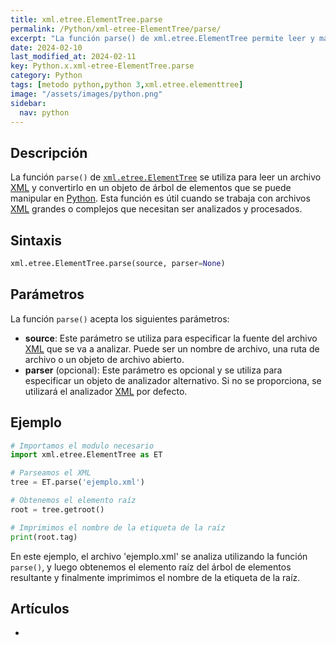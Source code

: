 ```yaml
---
title: xml.etree.ElementTree.parse
permalink: /Python/xml-etree-ElementTree/parse/
excerpt: "La función parse() de xml.etree.ElementTree permite leer y manipular archivos XML en Python."
date: 2024-02-10
last_modified_at: 2024-02-11
key: Python.x.xml-etree-ElementTree.parse
category: Python
tags: [metodo python,python 3,xml.etree.elementtree]
image: "/assets/images/python.png"
sidebar:
  nav: python
---
```


## Descripción


La función `parse()` de [`xml.etree.ElementTree`](https://www.w3api.com/Python/xml-etree-ElementTree/) se utiliza para leer un archivo [XML](https://www.manualweb.net/xml/) y convertirlo en un objeto de árbol de elementos que se puede manipular en [Python](https://www.manualweb.net/python/). Esta función es útil cuando se trabaja con archivos [XML](https://www.manualweb.net/xml/) grandes o complejos que necesitan ser analizados y procesados.


## **Sintaxis**


```python
xml.etree.ElementTree.parse(source, parser=None)
```


## **Parámetros**


La función `parse()` acepta los siguientes parámetros:

- **source**: Este parámetro se utiliza para especificar la fuente del archivo [XML](https://www.manualweb.net/xml/) que se va a analizar. Puede ser un nombre de archivo, una ruta de archivo o un objeto de archivo abierto.
- **parser** (opcional): Este parámetro es opcional y se utiliza para especificar un objeto de analizador alternativo. Si no se proporciona, se utilizará el analizador [XML](https://www.manualweb.net/xml/) por defecto.

## **Ejemplo**


```python
# Importamos el modulo necesario
import xml.etree.ElementTree as ET

# Parseamos el XML
tree = ET.parse('ejemplo.xml')

# Obtenemos el elemento raíz
root = tree.getroot()

# Imprimimos el nombre de la etiqueta de la raíz
print(root.tag)
```


En este ejemplo, el archivo 'ejemplo.xml' se analiza utilizando la función `parse()`, y luego obtenemos el elemento raíz del árbol de elementos resultante y finalmente imprimimos el nombre de la etiqueta de la raíz.


## **Artículos**

- 
